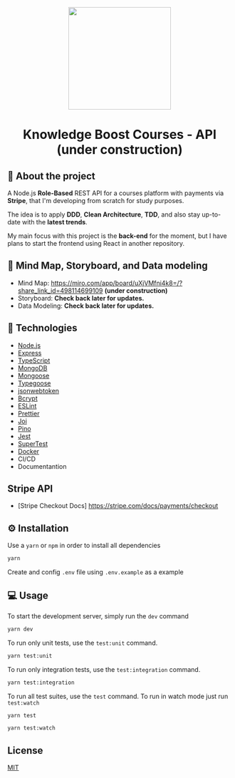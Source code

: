 <p align="center">
  <img src="https://carlosmoliveira.com/nodejs.png" width="230" aly="Node Logo"/>
</p>

<h1 align="center">Knowledge Boost Courses - API (under construction)</h1>

## :rocket: About the project

A Node.js **Role-Based** REST API for a courses platform with payments via **Stripe**, that I'm developing from scratch for study purposes.

The idea is to apply **DDD**, **Clean Architecture**, **TDD**, and also stay up-to-date with the **latest trends**.

My main focus with this project is the **back-end** for the moment, but I have plans to start the frontend using React in another repository.

## :dart: Mind Map, Storyboard, and Data modeling

- Mind Map: https://miro.com/app/board/uXjVMfni4k8=/?share_link_id=498114699109 **(under construction)**
- Storyboard: **Check back later for updates.**
- Data Modeling: **Check back later for updates.**

## :toolbox: Technologies

- [Node.js](https://nodejs.org/)
- [Express](https://expressjs.com/)
- [TypeScript](https://www.typescriptlang.org/)
- [MongoDB](https://www.mongodb.com/)
- [Mongoose](https://mongoosejs.com/)
- [Typegoose](https://typegoose.github.io/typegoose/)
- [jsonwebtoken](https://www.npmjs.com/package/jsonwebtoken)
- [Bcrypt](https://www.npmjs.com/package/bcrypt)
- [ESLint](https://eslint.org/)
- [Prettier](https://prettier.io/)
- [Joi](https://joi.dev/)
- [Pino](https://getpino.io/)
- [Jest](https://jestjs.io/)
- [SuperTest](https://www.npmjs.com/package/supertest)
- [Docker](https://www.docker.com/)
- CI/CD
- Documentantion

## Stripe API
- [Stripe Checkout Docs] https://stripe.com/docs/payments/checkout

## :gear: Installation

Use a `yarn` or `npm` in order to install all dependencies

```bash
yarn
```

Create and config `.env` file using `.env.example` as a example

## :computer: Usage

To start the development server, simply run the `dev` command

```bash
yarn dev
```

To run only unit tests, use the `test:unit` command.

```bash
yarn test:unit
```

To run only integration tests, use the `test:integration` command.

```bash
yarn test:integration
```

To run all test suites, use the `test` command. To run in watch mode just run `test:watch`

```bash
yarn test
```

```bash
yarn test:watch
```

## License

[MIT](https://choosealicense.com/licenses/mit/)

